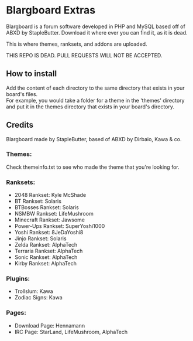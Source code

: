 # Blargboard Extras 

Blargboard is a forum software developed in PHP and MySQL based off of ABXD by StapleButter. Download it where ever you can find it, as it is dead.

This is where themes, ranksets, and addons are uploaded.

THIS REPO IS DEAD. PULL REQUESTS WILL NOT BE ACCEPTED.

## How to install  
Add the content of each directory to the same directory that exists in your board's files.  
For example, you would take a folder for a theme in the 'themes' directory and put it in the themes directory that exists in your board's directory. 

## Credits  
Blargboard made by StapleButter, based of ABXD by Dirbaio, Kawa & co.  

### Themes:  
Check themeinfo.txt to see who made the theme that you're looking for.

### Ranksets:  

- 2048 Rankset: Kyle McShade  
- BT Rankset: Solaris  
- BTBosses Rankset: Solaris  
- NSMBW Rankset: LifeMushroom  
- Minecraft Rankset: Jawsome  
- Power-Ups Rankset: SuperYoshi1000  
- Yoshi Rankset: 8JeDaYoshi8  
- Jinjo Rankset: Solaris  
- Zelda Rankset: AlphaTech
- Terraria Rankset: AlphaTech
- Sonic Rankset: AlphaTech
- Kirby Rankset: AlphaTech

### Plugins:  

- Trollslum: Kawa 
- Zodiac Signs: Kawa  

### Pages:  
- Download Page: Hennamann   
- IRC Page: StarLand, LifeMushroom, AlphaTech
